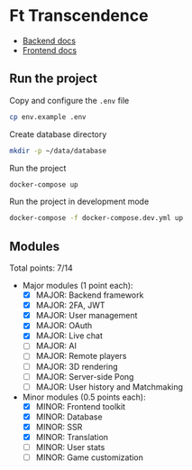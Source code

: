 
# Ft Transcendence

- [Backend docs](docs/backend.md)
- [Frontend docs](docs/frontend.md)

## Run the project

Copy and configure the `.env` file

```bash
cp env.example .env
```

Create database directory
```bash
mkdir -p ~/data/database
```

Run the project

```bash
docker-compose up
```

Run the project in development mode

```bash
docker-compose -f docker-compose.dev.yml up
```

## Modules

Total points: 7/14

- Major modules (1 point each):
  - [x] MAJOR: Backend framework
  - [x] MAJOR: 2FA, JWT
  - [x] MAJOR: User management
  - [x] MAJOR: OAuth
  - [x] MAJOR: Live chat
  - [ ] MAJOR: AI
  - [ ] MAJOR: Remote players
  - [ ] MAJOR: 3D rendering
  - [ ] MAJOR: Server-side Pong
  - [ ] MAJOR: User history and Matchmaking

- Minor modules (0.5 points each):
  - [x] MINOR: Frontend toolkit
  - [x] MINOR: Database
  - [x] MINOR: SSR
  - [x] MINOR: Translation
  - [ ] MINOR: User stats
  - [ ] MINOR: Game customization
